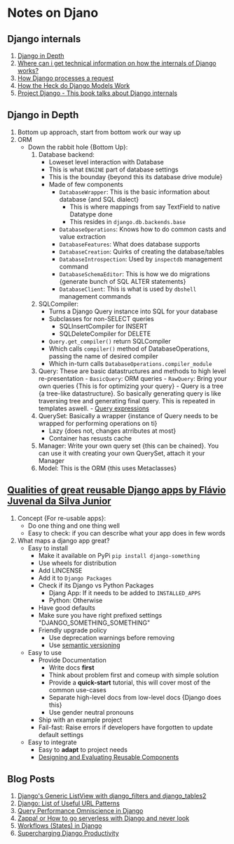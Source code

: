 # Notes on Djano

## Django internals

1. [Django in Depth](https://www.youtube.com/watch?v=tkwZ1jG3XgA)
1. [Where can i get technical information on how the internals of Django works?](https://stackoverflow.com/questions/1286176/where-can-i-get-technical-information-on-how-the-internals-of-django-works)
1. [How Django processes a request](http://www.b-list.org/weblog/2006/jun/13/how-django-processes-request/)
1. [How the Heck do Django Models Work](http://lazypython.blogspot.in/2008/11/how-heck-do-django-models-work.html)
1. [Project Django - This book talks about Django internals](http://www.apress.com/us/book/9781430258094)

## Django in Depth

1. Bottom up approach, start from bottom work our way up
1. ORM
    - Down the rabbit hole {Bottom Up}:
        1. Database backend:
            - Loweset level interaction with Database
            - This is what `ENGINE` part of database settings
            - This is the bounday {beyond this its database drive module}
            - Made of few components
                - `DatabaseWrapper`: This is the basic information about database {and SQL dialect}
                    - This is where mappings from say TextField to native Datatype done
                    - This resides in `django.db.backends.base`
                - `DatabaseOperations`: Knows how to do common casts and value extraction
                - `DatabaseFeatures`: What does database supports
                - `DatabaseCreation`: Quirks of creating the database/tables
                - `DatabaseIntrospection`: Used by `inspectdb` management command
                - `DatabaseSchemaEditor`: This is how we do migrations {generate bunch of SQL ALTER statements}
                - `DatabaseClient`: This is what is used by `dbshell` management commands
        1. SQLCompiler: 
            - Turns a Django Query instance into SQL for your database
            - Subclasses for non-SELECT queries
                - SQLInsertCompiler for INSERT
                - SQLDeleteCompiler for DELETE
            - `Query.get_compiler()` return SQLCompiler
            - Which calls `compiler()` method of DatabaseOperations, passing the name of desired compiler
            - Which in-turn calls `DatabaseOperations.compiler_module`
        1. Query: These are basic datastructures and methods to high level re-presentation
                - `BasicQuery`: ORM queries
                - `RawQuery`: Bring your own queries {This is for optimizing your query}
                - Query is a tree {a tree-like datastructure}. So basically generating query is like traversing tree and generating final query. This is repeated in templates aswell. 
                - [Query expressions](https://docs.djangoproject.com/en/1.11/ref/models/expressions/)
        1. QuerySet: Basically a wrapper {instance of Query needs to be wrapped for performing operations on ti}
            - Lazy {does not, changes atrributes at most}
            - Container has resusts cache
        1. Manager: Write your own query set {this can be chained}. You can use it with creating your own QuerySet, attach it your Manager
        1. Model: This is the ORM {this uses Metaclasses}





## [Qualities of great reusable Django apps by Flávio Juvenal da Silva Junior](https://www.youtube.com/watch?v=AMg4Iind90Q)

1. Concept {For re-usable apps}:
    - Do one thing and one thing well
    - Easy to check: if you can describe what your app does in few words
1. What maps a django app great?
    - Easy to install
        - Make it available on PyPi `pip install django-something`
        - Use wheels for distribution
        - Add LINCENSE
        - Add it to `Django Packages`
        - Check if its Django vs Python Packages
            - Djang App: If it needs to be added to `INSTALLED_APPS`
            - Python: Otherwise
        - Have good defaults
        - Make sure you have right prefixed settings "DJANGO_SOMETHING_SOMETHING"
        - Friendly upgrade policy
            - Use deprecation warnings before removing
            - Use [semantic versioning](http://semver.org/)
    - Easy to use
        - Provide Documentation
            - Write docs **first** 
            - Think about problem first and comeup with simple solution
            - Provide a **quick-start** tutorial, this will cover most of the common use-cases
            - Separate high-level docs from low-level docs {Django does this}
            - Use gender neutral pronouns
        - Ship with an example project
        - Fail-fast: Raise errors if developers have forgotten to update default settings
    - Easy to integrate
        - Easy to **adapt** to project needs
        - [Designing and Evaluating Reusable Components](https://mollyrocket.com/casey/stream_0028.html)

## Blog Posts
1. [Django's Generic ListView with django_filters and django_tables2](http://www.craigderington.me/django-generic-listview-with-django-filters-and-django-tables2/)
1. [Django: List of Useful URL Patterns](https://simpleisbetterthancomplex.com/references/2016/10/10/url-patterns.html)
1. [Query Performance Omniscience in Django](https://engineering.rover.com/blog/performance/2017/09/25/django-performance-omniscience/)
1. [Zappa! or How to go serverless with Django and never look ](https://cloudacademy.com/blog/zappa-or-how-to-go-serverless-with-django/)
1. [Workflows (States) in Django](https://gist.github.com/Nagyman/9502133)
1. [Supercharging Django Productivity](https://medium.com/eshares-blog/supercharging-django-productivity-at-eshares-8dbf9042825e)